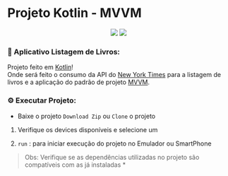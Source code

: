 

  

# Projeto Kotlin - MVVM


<p align="center">
<a href="https://kotlinlang.org/">
<img src="https://img.shields.io/badge/Kotlin-0095D5?&style=for-the-badge&logo=kotlin&logoColor=white"/></a> 
<a href="https://www.android.com/intl/pt-BR_br/">
<img src="https://img.shields.io/badge/Android-3DDC84?style=for-the-badge&logo=android&logoColor=white"/></a>
</p>

### :pencil: Aplicativo Listagem de Livros:
Projeto feito em [Kotlin](https://kotlinlang.org/)!  
Onde será feito o consumo da  API do [New York Times](https://developer.nytimes.com/)  para a listagem de livros e a aplicação do padrão de projeto [MVVM](https://medium.com/android-dev-br/arquiteturas-em-android-mvvm-kotlin-android-architecture-components-databinding-lifecycle-d5e7a9023cf3).



### :gear: Executar Projeto:

  

- Baixe o projeto ```Download Zip``` ou ```Clone``` o projeto

  

1. Verifique os devices disponíveis e selecione um

  

2. ```run``` : para iniciar execução do projeto no Emulador ou SmartPhone

  
> Obs:  Verifique se as dependências utilizadas no projeto são compatíveis com as já instaladas * 

